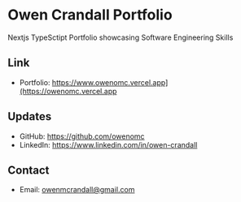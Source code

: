 # Owen Crandall Portfolio

Nextjs TypeSctipt Portfolio showcasing Software Engineering Skills

## Link

- Portfolio: https://www.owenomc.vercel.app](https://owenomc.vercel.app

## Updates

- GitHub: https://github.com/owenomc
- LinkedIn: https://www.linkedin.com/in/owen-crandall

## Contact

- Email: owenmcrandall@gmail.com
